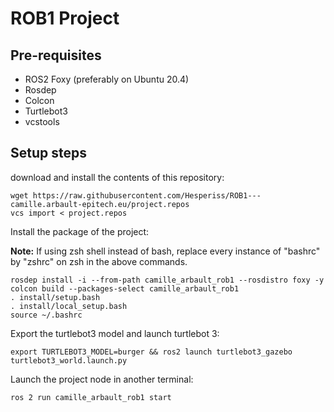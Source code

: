 # ROB1 Project

## Pre-requisites
- ROS2 Foxy (preferably on Ubuntu 20.4)
- Rosdep
- Colcon
- Turtlebot3
- vcstools

## Setup steps

download and install the contents of this repository:
```
wget https://raw.githubusercontent.com/Hesperiss/ROB1---camille.arbault-epitech.eu/project.repos
vcs import < project.repos
```

Install the package of the project:

**Note:** If using zsh shell instead of bash, replace every instance of "bashrc" by "zshrc" on zsh in the above commands.
```
rosdep install -i --from-path camille_arbault_rob1 --rosdistro foxy -y
colcon build --packages-select camille_arbault_rob1
. install/setup.bash
. install/local_setup.bash
source ~/.bashrc    
```

Export the turtlebot3 model and launch turtlebot 3:
```
export TURTLEBOT3_MODEL=burger && ros2 launch turtlebot3_gazebo turtlebot3_world.launch.py
```

Launch the project node in another terminal:
```
ros 2 run camille_arbault_rob1 start
```